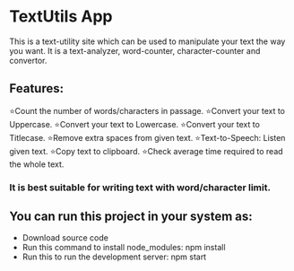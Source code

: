# TextUtils App
This is a text-utility site which can be used to manipulate your text the way you want. It is a text-analyzer, word-counter, character-counter and convertor.

## Features:
⭐Count the number of words/characters in passage.
⭐Convert your text to Uppercase.
⭐Convert your text to Lowercase.
⭐Convert your text to Titlecase.
⭐Remove extra spaces from given text.
⭐Text-to-Speech: Listen given text.
⭐Copy text to clipboard.
⭐Check average time required to read the whole text.

### It is best suitable for writing text with word/character limit.

## You can run this project in your system as:
- Download source code
- Run this command to install node_modules: npm install
- Run this to run the development server: npm start
